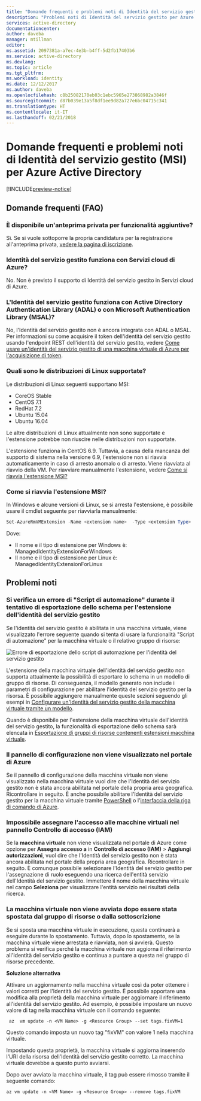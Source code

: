 ```yaml
---
title: "Domande frequenti e problemi noti di Identità del servizio gestito (MSI) per Azure Active Directory"
description: "Problemi noti di Identità del servizio gestito per Azure Active Directory."
services: active-directory
documentationcenter: 
author: daveba
manager: mtillman
editor: 
ms.assetid: 2097381a-a7ec-4e3b-b4ff-5d2fb17403b6
ms.service: active-directory
ms.devlang: 
ms.topic: article
ms.tgt_pltfrm: 
ms.workload: identity
ms.date: 12/12/2017
ms.author: daveba
ms.openlocfilehash: c8b25082170eb03c1ebc5965e273868982a3846f
ms.sourcegitcommit: d87b039e13a5f8df1ee9d82a727e6bc04715c341
ms.translationtype: HT
ms.contentlocale: it-IT
ms.lasthandoff: 02/21/2018
---
```

# <a name="faqs-and-known-issues-with-managed-service-identity-msi-for-azure-active-directory"></a>Domande frequenti e problemi noti di Identità del servizio gestito (MSI) per Azure Active Directory

[!INCLUDE[preview-notice](../../includes/active-directory-msi-preview-notice.md)]

## <a name="frequently-asked-questions-faqs"></a>Domande frequenti (FAQ)

### <a name="is-there-a-private-preview-available-for-additional-features"></a>È disponibile un'anteprima privata per funzionalità aggiuntive?

Sì. Se si vuole sottoporre la propria candidatura per la registrazione all'anteprima privata, [vedere la pagina di iscrizione](https://aka.ms/azuremsiprivatepreview).

### <a name="does-msi-work-with-azure-cloud-services"></a>Identità del servizio gestito funziona con Servizi cloud di Azure?

No. Non è previsto il supporto di Identità del servizio gestito in Servizi cloud di Azure.

### <a name="does-msi-work-with-the-active-directory-authentication-library-adal-or-the-microsoft-authentication-library-msal"></a>L'Identità del servizio gestito funziona con Active Directory Authentication Library (ADAL) o con Microsoft Authentication Library (MSAL)?

No, l'Identità del servizio gestito non è ancora integrata con ADAL o MSAL. Per informazioni su come acquisire il token dell'identità del servizio gestito usando l'endpoint REST dell'identità del servizio gestito, vedere [Come usare un'identità del servizio gestito di una macchina virtuale di Azure per l'acquisizione di token](msi-how-to-use-vm-msi-token.md).

### <a name="what-are-the-supported-linux-distributions"></a>Quali sono le distribuzioni di Linux supportate?

Le distribuzioni di Linux seguenti supportano MSI: 

- CoreOS Stable
- CentOS 7.1
- RedHat 7.2
- Ubuntu 15.04
- Ubuntu 16.04

Le altre distribuzioni di Linux attualmente non sono supportate e l'estensione potrebbe non riuscire nelle distribuzioni non supportate.

L'estensione funziona in CentOS 6.9. Tuttavia, a causa della mancanza del supporto di sistema nella versione 6.9, l'estensione non si riavvia automaticamente in caso di arresto anomalo o di arresto. Viene riavviata al riavvio della VM. Per riavviare manualmente l'estensione, vedere [Come si riavvia l'estensione MSI?](#how-do-you-restart-the-msi-extension)

### <a name="how-do-you-restart-the-msi-extension"></a>Come si riavvia l'estensione MSI?
In Windows e alcune versioni di Linux, se si arresta l'estensione, è possibile usare il cmdlet seguente per riavviarla manualmente:

```powershell
Set-AzureRmVMExtension -Name <extension name>  -Type <extension Type>  -Location <location> -Publisher Microsoft.ManagedIdentity -VMName <vm name> -ResourceGroupName <resource group name> -ForceRerun <Any string different from any last value used>
```

Dove: 
- Il nome e il tipo di estensione per Windows è: ManagedIdentityExtensionForWindows
- Il nome e il tipo di estensione per Linux è: ManagedIdentityExtensionForLinux

## <a name="known-issues"></a>Problemi noti

### <a name="automation-script-fails-when-attempting-schema-export-for-msi-extension"></a>Si verifica un errore di "Script di automazione" durante il tentativo di esportazione dello schema per l'estensione dell'identità del servizio gestito

Se l'identità del servizio gestito è abilitata in una macchina virtuale, viene visualizzato l'errore seguente quando si tenta di usare la funzionalità "Script di automazione" per la macchina virtuale o il relativo gruppo di risorse:

![Errore di esportazione dello script di automazione per l'identità del servizio gestito](media/msi-known-issues/automation-script-export-error.png)

L'estensione della macchina virtuale dell'identità del servizio gestito non supporta attualmente la possibilità di esportare lo schema in un modello di gruppo di risorse. Di conseguenza, il modello generato non include i parametri di configurazione per abilitare l'identità del servizio gestito per la risorsa. È possibile aggiungere manualmente queste sezioni seguendo gli esempi in [Configurare un'Identità del servizio gestito della macchina virtuale tramite un modello](msi-qs-configure-template-windows-vm.md).

Quando è disponibile per l'estensione della macchina virtuale dell'identità del servizio gestito, la funzionalità di esportazione dello schema sarà elencata in [Esportazione di gruppi di risorse contenenti estensioni macchina virtuale](../virtual-machines/windows/extensions-export-templates.md#supported-virtual-machine-extensions).

### <a name="configuration-blade-does-not-appear-in-the-azure-portal"></a>Il pannello di configurazione non viene visualizzato nel portale di Azure

Se il pannello di configurazione della macchina virtuale non viene visualizzato nella macchina virtuale vuol dire che l'Identità del servizio gestito non è stata ancora abilitata nel portale della propria area geografica.  Ricontrollare in seguito.  È anche possibile abilitare l'Identità del servizio gestito per la macchina virtuale tramite [PowerShell](msi-qs-configure-powershell-windows-vm.md) o l'[interfaccia della riga di comando di Azure](msi-qs-configure-cli-windows-vm.md).

### <a name="cannot-assign-access-to-virtual-machines-in-the-access-control-iam-blade"></a>Impossibile assegnare l'accesso alle macchine virtuali nel pannello Controllo di accesso (IAM)

Se la **macchina virtuale** non viene visualizzata nel portale di Azure come opzione per **Assegna accesso a** in **Controllo di accesso (IAM)** > **Aggiungi autorizzazioni**, vuol dire che l'Identità del servizio gestito non è stata ancora abilitata nel portale della propria area geografica. Ricontrollare in seguito.  È comunque possibile selezionare l'Identità del servizio gestito per l'assegnazione di ruolo eseguendo una ricerca dell'entità servizio dell'Identità del servizio gestito.  Immettere il nome della macchina virtuale nel campo **Seleziona** per visualizzare l'entità servizio nei risultati della ricerca.

### <a name="vm-fails-to-start-after-being-moved-from-resource-group-or-subscription"></a>La macchina virtuale non viene avviata dopo essere stata spostata dal gruppo di risorse o dalla sottoscrizione

Se si sposta una macchina virtuale in esecuzione, questa continuerà a eseguire durante lo spostamento. Tuttavia, dopo lo spostamento, se la macchina virtuale viene arrestata e riavviata, non si avvierà. Questo problema si verifica perché la macchina virtuale non aggiorna il riferimento all'Identità del servizio gestito e continua a puntare a questa nel gruppo di risorse precedente.

**Soluzione alternativa** 
 
Attivare un aggiornamento nella macchina virtuale così da poter ottenere i valori corretti per l'Identità del servizio gestito. È possibile apportare una modifica alla proprietà della macchina virtuale per aggiornare il riferimento all'identità del servizio gestito. Ad esempio, è possibile impostare un nuovo valore di tag nella macchina virtuale con il comando seguente:

```azurecli-interactive
 az  vm update -n <VM Name> -g <Resource Group> --set tags.fixVM=1
```
 
Questo comando imposta un nuovo tag "fixVM" con valore 1 nella macchina virtuale. 
 
Impostando questa proprietà, la macchina virtuale si aggiorna inserendo l'URI della risorsa dell'Identità del servizio gestito corretto. La macchina virtuale dovrebbe a questo punto avviarsi. 
 
Dopo aver avviato la macchina virtuale, il tag può essere rimosso tramite il seguente comando:

```azurecli-interactive
az vm update -n <VM Name> -g <Resource Group> --remove tags.fixVM
```
